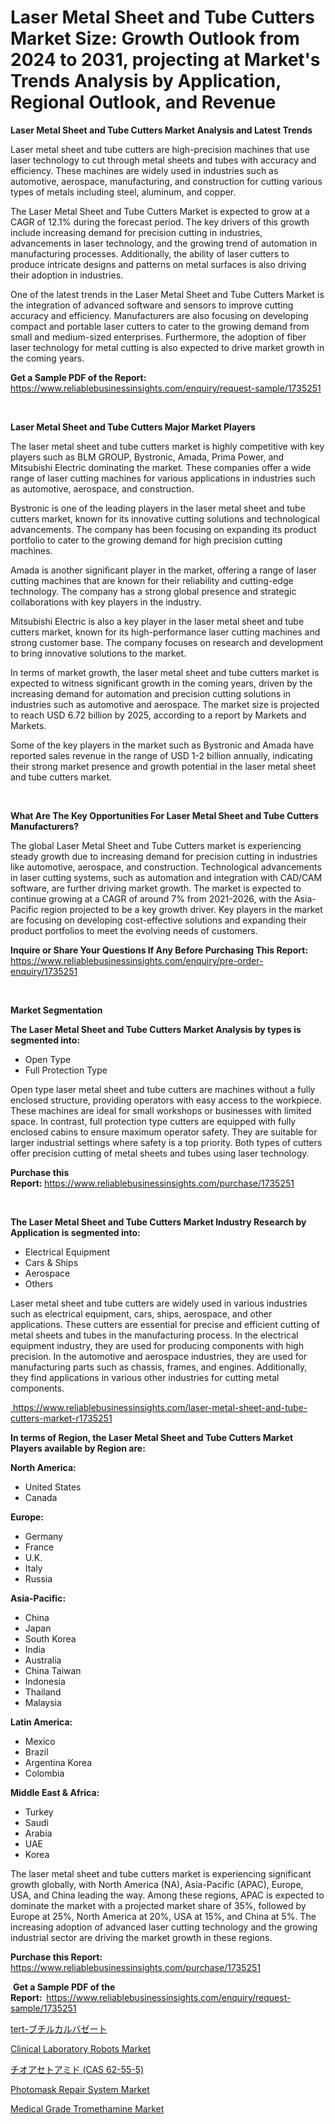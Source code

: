<p><h1>Laser Metal Sheet and Tube Cutters Market Size: Growth Outlook from 2024 to 2031, projecting at Market's Trends Analysis by Application, Regional Outlook, and Revenue</h1></p><p><strong>Laser Metal Sheet and Tube Cutters Market Analysis and Latest Trends</strong></p>
<p><p>Laser metal sheet and tube cutters are high-precision machines that use laser technology to cut through metal sheets and tubes with accuracy and efficiency. These machines are widely used in industries such as automotive, aerospace, manufacturing, and construction for cutting various types of metals including steel, aluminum, and copper.</p><p>The Laser Metal Sheet and Tube Cutters Market is expected to grow at a CAGR of 12.1% during the forecast period. The key drivers of this growth include increasing demand for precision cutting in industries, advancements in laser technology, and the growing trend of automation in manufacturing processes. Additionally, the ability of laser cutters to produce intricate designs and patterns on metal surfaces is also driving their adoption in industries.</p><p>One of the latest trends in the Laser Metal Sheet and Tube Cutters Market is the integration of advanced software and sensors to improve cutting accuracy and efficiency. Manufacturers are also focusing on developing compact and portable laser cutters to cater to the growing demand from small and medium-sized enterprises. Furthermore, the adoption of fiber laser technology for metal cutting is also expected to drive market growth in the coming years.</p></p>
<p><strong>Get a Sample PDF of the Report:&nbsp;</strong> <a href="https://www.reliablebusinessinsights.com/enquiry/request-sample/1735251">https://www.reliablebusinessinsights.com/enquiry/request-sample/1735251</a></p>
<p>&nbsp;</p>
<p><strong>Laser Metal Sheet and Tube Cutters Major Market Players</strong></p>
<p><p>The laser metal sheet and tube cutters market is highly competitive with key players such as BLM GROUP, Bystronic, Amada, Prima Power, and Mitsubishi Electric dominating the market. These companies offer a wide range of laser cutting machines for various applications in industries such as automotive, aerospace, and construction.</p><p>Bystronic is one of the leading players in the laser metal sheet and tube cutters market, known for its innovative cutting solutions and technological advancements. The company has been focusing on expanding its product portfolio to cater to the growing demand for high precision cutting machines.</p><p>Amada is another significant player in the market, offering a range of laser cutting machines that are known for their reliability and cutting-edge technology. The company has a strong global presence and strategic collaborations with key players in the industry.</p><p>Mitsubishi Electric is also a key player in the laser metal sheet and tube cutters market, known for its high-performance laser cutting machines and strong customer base. The company focuses on research and development to bring innovative solutions to the market.</p><p>In terms of market growth, the laser metal sheet and tube cutters market is expected to witness significant growth in the coming years, driven by the increasing demand for automation and precision cutting solutions in industries such as automotive and aerospace. The market size is projected to reach USD 6.72 billion by 2025, according to a report by Markets and Markets.</p><p>Some of the key players in the market such as Bystronic and Amada have reported sales revenue in the range of USD 1-2 billion annually, indicating their strong market presence and growth potential in the laser metal sheet and tube cutters market.</p></p>
<p>&nbsp;</p>
<p><strong>What Are The Key Opportunities For Laser Metal Sheet and Tube Cutters Manufacturers?</strong></p>
<p><p>The global Laser Metal Sheet and Tube Cutters market is experiencing steady growth due to increasing demand for precision cutting in industries like automotive, aerospace, and construction. Technological advancements in laser cutting systems, such as automation and integration with CAD/CAM software, are further driving market growth. The market is expected to continue growing at a CAGR of around 7% from 2021-2026, with the Asia-Pacific region projected to be a key growth driver. Key players in the market are focusing on developing cost-effective solutions and expanding their product portfolios to meet the evolving needs of customers.</p></p>
<p><strong>Inquire or Share Your Questions If Any Before Purchasing This Report:</strong> <a href="https://www.reliablebusinessinsights.com/enquiry/pre-order-enquiry/1735251">https://www.reliablebusinessinsights.com/enquiry/pre-order-enquiry/1735251</a></p>
<p>&nbsp;</p>
<p><strong>Market Segmentation</strong></p>
<p><strong>The Laser Metal Sheet and Tube Cutters Market Analysis by types is segmented into:</strong></p>
<p><ul><li>Open Type</li><li>Full Protection Type</li></ul></p>
<p><p>Open type laser metal sheet and tube cutters are machines without a fully enclosed structure, providing operators with easy access to the workpiece. These machines are ideal for small workshops or businesses with limited space. In contrast, full protection type cutters are equipped with fully enclosed cabins to ensure maximum operator safety. They are suitable for larger industrial settings where safety is a top priority. Both types of cutters offer precision cutting of metal sheets and tubes using laser technology.</p></p>
<p><strong>Purchase this Report:&nbsp;</strong><a href="https://www.reliablebusinessinsights.com/purchase/1735251">https://www.reliablebusinessinsights.com/purchase/1735251</a></p>
<p>&nbsp;</p>
<p><strong>The Laser Metal Sheet and Tube Cutters Market Industry Research by Application is segmented into:</strong></p>
<p><ul><li>Electrical Equipment</li><li>Cars & Ships</li><li>Aerospace</li><li>Others</li></ul></p>
<p><p>Laser metal sheet and tube cutters are widely used in various industries such as electrical equipment, cars, ships, aerospace, and other applications. These cutters are essential for precise and efficient cutting of metal sheets and tubes in the manufacturing process. In the electrical equipment industry, they are used for producing components with high precision. In the automotive and aerospace industries, they are used for manufacturing parts such as chassis, frames, and engines. Additionally, they find applications in various other industries for cutting metal components.</p></p>
<p><a href="https://www.reliablebusinessinsights.com/laser-metal-sheet-and-tube-cutters-market-r1735251">&nbsp;https://www.reliablebusinessinsights.com/laser-metal-sheet-and-tube-cutters-market-r1735251</a></p>
<p><strong>In terms of Region, the Laser Metal Sheet and Tube Cutters Market Players available by Region are:</strong></p>
<p>
    <p> <strong> North America: </strong>
        <ul>
            <li>United States</li>
            <li>Canada</li>
        </ul>
        </p> 
    <p> <strong> Europe: </strong>
        <ul>
            <li>Germany</li>
            <li>France</li>
            <li>U.K.</li>
            <li>Italy</li>
            <li>Russia</li>
        </ul>
        </p> 
    <p> <strong> Asia-Pacific: </strong>
        <ul>
            <li>China</li>
            <li>Japan</li>
            <li>South Korea</li>
            <li>India</li>
            <li>Australia</li>
            <li>China Taiwan</li>
            <li>Indonesia</li>
            <li>Thailand</li>
            <li>Malaysia</li>
        </ul>
        </p> 
    <p> <strong> Latin America: </strong>
        <ul>
            <li>Mexico</li>
            <li>Brazil</li>
            <li>Argentina Korea</li>
            <li>Colombia</li>
        </ul>
        </p> 
    <p> <strong> Middle East & Africa: </strong>
        <ul>
            <li>Turkey</li>
            <li>Saudi</li>
            <li>Arabia</li>
            <li>UAE</li>
            <li>Korea</li>
        </ul>
    </p>
    </p>
<p><p>The laser metal sheet and tube cutters market is experiencing significant growth globally, with North America (NA), Asia-Pacific (APAC), Europe, USA, and China leading the way. Among these regions, APAC is expected to dominate the market with a projected market share of 35%, followed by Europe at 25%, North America at 20%, USA at 15%, and China at 5%. The increasing adoption of advanced laser cutting technology and the growing industrial sector are driving the market growth in these regions.</p></p>
<p><strong>Purchase this Report: </strong><a href="https://www.reliablebusinessinsights.com/purchase/1735251">https://www.reliablebusinessinsights.com/purchase/1735251</a></p>
<p>&nbsp;<strong>Get a Sample PDF of the Report:&nbsp;&nbsp;</strong><a href="https://www.reliablebusinessinsights.com/enquiry/request-sample/1735251">https://www.reliablebusinessinsights.com/enquiry/request-sample/1735251</a></p>
<p><strong></strong></p>
<p><p><a href="https://github.com/VellaJacobi2023/Market-Research-Report-List-1/blob/main/3499862104677.md">tert-ブチルカルバゼート</a></p><p><a href="https://github.com/gulaimolin/Market-Research-Report-List-4/blob/main/clinical-laboratory-robots-market.md">Clinical Laboratory Robots Market</a></p><p><a href="https://github.com/AylinBeier/Market-Research-Report-List-1/blob/main/2907349104678.md">チオアセトアミド (CAS 62-55-5)</a></p><p><a href="https://issuu.com/reportprime-2/docs/photomask-repair-system-market-size-2030.pptx">Photomask Repair System Market</a></p><p><a href="https://github.com/mauripalmi/Market-Research-Report-List-3/blob/main/medical-grade-tromethamine-market.md">Medical Grade Tromethamine Market</a></p></p>